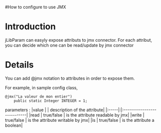 #How to configure to use JMX

# Introduction #
jLibParam can easyly expose attributs to jmx connector.
For each attribut, you can decide which one can be read/update by jmx connector


# Details #
You can add @jmx notation to attributes in order to expose them.

For example, in sample config class,
```
@jmx("La valeur de mon entier")
    public static Integer INTEGER = 1;
```

parameters :
|value | | description of the attribute|
|:-----|:|:----------------------------|
|read  | true/false  | is the attribute readable by jmx|
|write | true/false  | is the attribute writable by jmx|
|is    | true/false  | is the attribute a boolean|